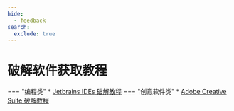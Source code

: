 ```yaml
---
hide:
  - feedback
search:
  exclude: true
---
```


# 破解软件获取教程

=== "编程类"
    * [Jetbrains IDEs 破解教程](./Jetbrains%20IDEs%20破解教程.md)
=== "创意软件类"
    * [Adobe Creative Suite 破解教程](./Adobe%20Creative%20Suite%20破解教程.md)
